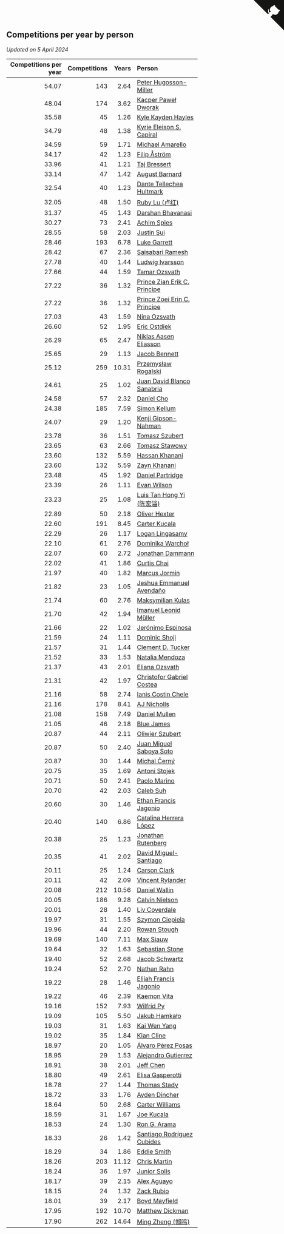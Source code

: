 ## Competitions per year by person

*Updated on  5 April 2024*

| Competitions per year | Competitions | Years | Person |
| ---: | ---: | ---: | :--- |
| 54.07 | 143 | 2.64 | [Peter Hugosson-Miller](https://www.worldcubeassociation.org/persons/2021HUGO01) |
| 48.04 | 174 | 3.62 | [Kacper Paweł Dworak](https://www.worldcubeassociation.org/persons/2020DWOR01) |
| 35.58 | 45 | 1.26 | [Kyle Kayden Hayles](https://www.worldcubeassociation.org/persons/2022HAYL02) |
| 34.79 | 48 | 1.38 | [Kyrie Eleison S. Capiral](https://www.worldcubeassociation.org/persons/2022CAPI02) |
| 34.59 | 59 | 1.71 | [Michael Amarello](https://www.worldcubeassociation.org/persons/2022AMAR09) |
| 34.17 | 42 | 1.23 | [Filip Åström](https://www.worldcubeassociation.org/persons/2023ASTR01) |
| 33.96 | 41 | 1.21 | [Taj Bressert](https://www.worldcubeassociation.org/persons/2023BRES01) |
| 33.14 | 47 | 1.42 | [August Barnard](https://www.worldcubeassociation.org/persons/2022BARN21) |
| 32.54 | 40 | 1.23 | [Dante Tellechea Hultmark](https://www.worldcubeassociation.org/persons/2023HULT01) |
| 32.05 | 48 | 1.50 | [Ruby Lu (卢红)](https://www.worldcubeassociation.org/persons/2022LURU01) |
| 31.37 | 45 | 1.43 | [Darshan Bhavanasi](https://www.worldcubeassociation.org/persons/2022BHAV01) |
| 30.27 | 73 | 2.41 | [Achim Spies](https://www.worldcubeassociation.org/persons/2021SPIE01) |
| 28.55 | 58 | 2.03 | [Justin Sui](https://www.worldcubeassociation.org/persons/2022SUIJ01) |
| 28.46 | 193 | 6.78 | [Luke Garrett](https://www.worldcubeassociation.org/persons/2017GARR05) |
| 28.42 | 67 | 2.36 | [Saisabari Ramesh](https://www.worldcubeassociation.org/persons/2021RAME01) |
| 27.78 | 40 | 1.44 | [Ludwig Ivarsson](https://www.worldcubeassociation.org/persons/2022IVAR01) |
| 27.66 | 44 | 1.59 | [Tamar Ozsvath](https://www.worldcubeassociation.org/persons/2022OZSV04) |
| 27.22 | 36 | 1.32 | [Prince Zian Erik C. Principe](https://www.worldcubeassociation.org/persons/2022PRIN08) |
| 27.22 | 36 | 1.32 | [Prince Zoei Erin C. Principe](https://www.worldcubeassociation.org/persons/2022PRIN09) |
| 27.03 | 43 | 1.59 | [Nina Ozsvath](https://www.worldcubeassociation.org/persons/2022OZSV03) |
| 26.60 | 52 | 1.95 | [Eric Ostdiek](https://www.worldcubeassociation.org/persons/2022OSTD01) |
| 26.29 | 65 | 2.47 | [Niklas Aasen Eliasson](https://www.worldcubeassociation.org/persons/2021ELIA01) |
| 25.65 | 29 | 1.13 | [Jacob Bennett](https://www.worldcubeassociation.org/persons/2023BENN04) |
| 25.12 | 259 | 10.31 | [Przemysław Rogalski](https://www.worldcubeassociation.org/persons/2013ROGA02) |
| 24.61 | 25 | 1.02 | [Juan David Blanco Sanabria](https://www.worldcubeassociation.org/persons/2023SANA04) |
| 24.58 | 57 | 2.32 | [Daniel Cho](https://www.worldcubeassociation.org/persons/2021CHOD01) |
| 24.38 | 185 | 7.59 | [Simon Kellum](https://www.worldcubeassociation.org/persons/2016KELL12) |
| 24.07 | 29 | 1.20 | [Kenji Gipson-Nahman](https://www.worldcubeassociation.org/persons/2023GIPS01) |
| 23.78 | 36 | 1.51 | [Tomasz Szubert](https://www.worldcubeassociation.org/persons/2022SZUB02) |
| 23.65 | 63 | 2.66 | [Tomasz Stawowy](https://www.worldcubeassociation.org/persons/2021STAW01) |
| 23.60 | 132 | 5.59 | [Hassan Khanani](https://www.worldcubeassociation.org/persons/2018KHAN26) |
| 23.60 | 132 | 5.59 | [Zayn Khanani](https://www.worldcubeassociation.org/persons/2018KHAN28) |
| 23.48 | 45 | 1.92 | [Daniel Partridge](https://www.worldcubeassociation.org/persons/2022PART02) |
| 23.39 | 26 | 1.11 | [Evan Wilson](https://www.worldcubeassociation.org/persons/2023WILS11) |
| 23.23 | 25 | 1.08 | [Luis Tan Hong Yi (陈宏溢)](https://www.worldcubeassociation.org/persons/2023YILU01) |
| 22.89 | 50 | 2.18 | [Oliver Hexter](https://www.worldcubeassociation.org/persons/2022HEXT01) |
| 22.60 | 191 | 8.45 | [Carter Kucala](https://www.worldcubeassociation.org/persons/2015KUCA01) |
| 22.29 | 26 | 1.17 | [Logan Lingasamy](https://www.worldcubeassociation.org/persons/2023LING02) |
| 22.10 | 61 | 2.76 | [Dominika Warchoł](https://www.worldcubeassociation.org/persons/2021WARC01) |
| 22.07 | 60 | 2.72 | [Jonathan Dammann](https://www.worldcubeassociation.org/persons/2021DAMM01) |
| 22.02 | 41 | 1.86 | [Curtis Chai](https://www.worldcubeassociation.org/persons/2022CHAI02) |
| 21.97 | 40 | 1.82 | [Marcus Jormin](https://www.worldcubeassociation.org/persons/2022JORM01) |
| 21.82 | 23 | 1.05 | [Jeshua Emmanuel Avendaño](https://www.worldcubeassociation.org/persons/2023AVEN01) |
| 21.74 | 60 | 2.76 | [Maksymilian Kulas](https://www.worldcubeassociation.org/persons/2021KULA02) |
| 21.70 | 42 | 1.94 | [Imanuel Leonid Müller](https://www.worldcubeassociation.org/persons/2022MULL02) |
| 21.66 | 22 | 1.02 | [Jerónimo Espinosa](https://www.worldcubeassociation.org/persons/2023ESPI07) |
| 21.59 | 24 | 1.11 | [Dominic Shoji](https://www.worldcubeassociation.org/persons/2023SHOJ01) |
| 21.57 | 31 | 1.44 | [Clement D. Tucker](https://www.worldcubeassociation.org/persons/2022TUCK09) |
| 21.52 | 33 | 1.53 | [Natalia Mendoza](https://www.worldcubeassociation.org/persons/2022MEND24) |
| 21.37 | 43 | 2.01 | [Eliana Ozsvath](https://www.worldcubeassociation.org/persons/2022OZSV01) |
| 21.31 | 42 | 1.97 | [Christofor Gabriel Costea](https://www.worldcubeassociation.org/persons/2022COST03) |
| 21.16 | 58 | 2.74 | [Ianis Costin Chele](https://www.worldcubeassociation.org/persons/2021CHEL01) |
| 21.16 | 178 | 8.41 | [AJ Nicholls](https://www.worldcubeassociation.org/persons/2015NICH04) |
| 21.08 | 158 | 7.49 | [Daniel Mullen](https://www.worldcubeassociation.org/persons/2016MULL04) |
| 21.05 | 46 | 2.18 | [Blue James](https://www.worldcubeassociation.org/persons/2022JAME01) |
| 20.87 | 44 | 2.11 | [Oliwier Szubert](https://www.worldcubeassociation.org/persons/2022SZUB01) |
| 20.87 | 50 | 2.40 | [Juan Miguel Saboya Soto](https://www.worldcubeassociation.org/persons/2021SOTO01) |
| 20.87 | 30 | 1.44 | [Michal Černý](https://www.worldcubeassociation.org/persons/2022CERN03) |
| 20.75 | 35 | 1.69 | [Antoni Stojek](https://www.worldcubeassociation.org/persons/2022STOJ03) |
| 20.71 | 50 | 2.41 | [Paolo Marino](https://www.worldcubeassociation.org/persons/2021MARI04) |
| 20.70 | 42 | 2.03 | [Caleb Suh](https://www.worldcubeassociation.org/persons/2022SUHC01) |
| 20.60 | 30 | 1.46 | [Ethan Francis Jagonio](https://www.worldcubeassociation.org/persons/2022JAGO03) |
| 20.40 | 140 | 6.86 | [Catalina Herrera López](https://www.worldcubeassociation.org/persons/2017LOPE31) |
| 20.38 | 25 | 1.23 | [Jonathan Rutenberg](https://www.worldcubeassociation.org/persons/2023RUTE01) |
| 20.35 | 41 | 2.02 | [David Miguel-Santiago](https://www.worldcubeassociation.org/persons/2022MIGU02) |
| 20.11 | 25 | 1.24 | [Carson Clark](https://www.worldcubeassociation.org/persons/2023CLAR02) |
| 20.11 | 42 | 2.09 | [Vincent Rylander](https://www.worldcubeassociation.org/persons/2022RYLA01) |
| 20.08 | 212 | 10.56 | [Daniel Wallin](https://www.worldcubeassociation.org/persons/2013WALL03) |
| 20.05 | 186 | 9.28 | [Calvin Nielson](https://www.worldcubeassociation.org/persons/2014NIEL03) |
| 20.01 | 28 | 1.40 | [Liv Coverdale](https://www.worldcubeassociation.org/persons/2022COVE02) |
| 19.97 | 31 | 1.55 | [Szymon Ciepiela](https://www.worldcubeassociation.org/persons/2022CIEP01) |
| 19.96 | 44 | 2.20 | [Rowan Stough](https://www.worldcubeassociation.org/persons/2022STOU01) |
| 19.69 | 140 | 7.11 | [Max Siauw](https://www.worldcubeassociation.org/persons/2017SIAU02) |
| 19.64 | 32 | 1.63 | [Sebastian Stone](https://www.worldcubeassociation.org/persons/2022STON09) |
| 19.40 | 52 | 2.68 | [Jacob Schwartz](https://www.worldcubeassociation.org/persons/2021SCHW01) |
| 19.24 | 52 | 2.70 | [Nathan Rahn](https://www.worldcubeassociation.org/persons/2021RAHN01) |
| 19.22 | 28 | 1.46 | [Elijah Francis Jagonio](https://www.worldcubeassociation.org/persons/2022JAGO02) |
| 19.22 | 46 | 2.39 | [Kaemon Vita](https://www.worldcubeassociation.org/persons/2021VITA01) |
| 19.16 | 152 | 7.93 | [Wilfrid Py](https://www.worldcubeassociation.org/persons/2016PYWI01) |
| 19.09 | 105 | 5.50 | [Jakub Hamkało](https://www.worldcubeassociation.org/persons/2018HAMK01) |
| 19.03 | 31 | 1.63 | [Kai Wen Yang](https://www.worldcubeassociation.org/persons/2022YANG19) |
| 19.02 | 35 | 1.84 | [Kian Cline](https://www.worldcubeassociation.org/persons/2022CLIN01) |
| 18.97 | 20 | 1.05 | [Álvaro Pérez Posas](https://www.worldcubeassociation.org/persons/2023POSA01) |
| 18.95 | 29 | 1.53 | [Alejandro Gutierrez](https://www.worldcubeassociation.org/persons/2022GUTI09) |
| 18.91 | 38 | 2.01 | [Jeff Chen](https://www.worldcubeassociation.org/persons/2022CHEN19) |
| 18.80 | 49 | 2.61 | [Elisa Gasperotti](https://www.worldcubeassociation.org/persons/2021GASP01) |
| 18.78 | 27 | 1.44 | [Thomas Stady](https://www.worldcubeassociation.org/persons/2022STAD01) |
| 18.72 | 33 | 1.76 | [Ayden Dincher](https://www.worldcubeassociation.org/persons/2022DINC01) |
| 18.64 | 50 | 2.68 | [Carter Williams](https://www.worldcubeassociation.org/persons/2021WILL06) |
| 18.59 | 31 | 1.67 | [Joe Kucala](https://www.worldcubeassociation.org/persons/2022KUCA01) |
| 18.53 | 24 | 1.30 | [Ron G. Arama](https://www.worldcubeassociation.org/persons/2022ARAM01) |
| 18.33 | 26 | 1.42 | [Santiago Rodríguez Cubides](https://www.worldcubeassociation.org/persons/2022CUBI01) |
| 18.29 | 34 | 1.86 | [Eddie Smith](https://www.worldcubeassociation.org/persons/2022SMIT20) |
| 18.26 | 203 | 11.12 | [Chris Martin](https://www.worldcubeassociation.org/persons/2013MART03) |
| 18.24 | 36 | 1.97 | [Junior Solis](https://www.worldcubeassociation.org/persons/2022SOLI03) |
| 18.17 | 39 | 2.15 | [Alex Aguayo](https://www.worldcubeassociation.org/persons/2022AGUA01) |
| 18.15 | 24 | 1.32 | [Zack Rubio](https://www.worldcubeassociation.org/persons/2022RUBI10) |
| 18.01 | 39 | 2.17 | [Boyd Mayfield](https://www.worldcubeassociation.org/persons/2022MAYF01) |
| 17.95 | 192 | 10.70 | [Matthew Dickman](https://www.worldcubeassociation.org/persons/2013DICK01) |
| 17.90 | 262 | 14.64 | [Ming Zheng (郑鸣)](https://www.worldcubeassociation.org/persons/2009ZHEN11) |


<a href="https://github.com/jonatanklosko/wca_statistics" class="github-corner" aria-label="View source on Github"><svg width="80" height="80" viewBox="0 0 250 250" style="fill:#151513; color:#fff; position: absolute; top: 0; border: 0; right: 0;" aria-hidden="true"><path d="M0,0 L115,115 L130,115 L142,142 L250,250 L250,0 Z"></path><path d="M128.3,109.0 C113.8,99.7 119.0,89.6 119.0,89.6 C122.0,82.7 120.5,78.6 120.5,78.6 C119.2,72.0 123.4,76.3 123.4,76.3 C127.3,80.9 125.5,87.3 125.5,87.3 C122.9,97.6 130.6,101.9 134.4,103.2" fill="currentColor" style="transform-origin: 130px 106px;" class="octo-arm"></path><path d="M115.0,115.0 C114.9,115.1 118.7,116.5 119.8,115.4 L133.7,101.6 C136.9,99.2 139.9,98.4 142.2,98.6 C133.8,88.0 127.5,74.4 143.8,58.0 C148.5,53.4 154.0,51.2 159.7,51.0 C160.3,49.4 163.2,43.6 171.4,40.1 C171.4,40.1 176.1,42.5 178.8,56.2 C183.1,58.6 187.2,61.8 190.9,65.4 C194.5,69.0 197.7,73.2 200.1,77.6 C213.8,80.2 216.3,84.9 216.3,84.9 C212.7,93.1 206.9,96.0 205.4,96.6 C205.1,102.4 203.0,107.8 198.3,112.5 C181.9,128.9 168.3,122.5 157.7,114.1 C157.9,116.9 156.7,120.9 152.7,124.9 L141.0,136.5 C139.8,137.7 141.6,141.9 141.8,141.8 Z" fill="currentColor" class="octo-body"></path></svg></a><style>.github-corner:hover .octo-arm{animation:octocat-wave 560ms ease-in-out}@keyframes octocat-wave{0%,100%{transform:rotate(0)}20%,60%{transform:rotate(-25deg)}40%,80%{transform:rotate(10deg)}}@media (max-width:500px){.github-corner:hover .octo-arm{animation:none}.github-corner .octo-arm{animation:octocat-wave 560ms ease-in-out}}</style>
